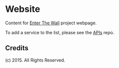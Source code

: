 # Website

Content for [Enter The Wall](http://www.enterthewall.net) project webpage.

To add a service to the list, please see the [APIs](https://github.com/EnterTheWall/apis) repo.

## Credits

(c) 2015. All Rights Reserved.
